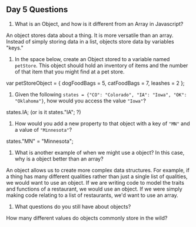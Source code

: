 ## Day 5 Questions

1. What is an Object, and how is it different from an Array in Javascript?

An object stores data about a thing. It is more versatile than an array. Instead
of simply storing data in a list, objects store data by variables "keys."

1. In the space below, create an Object stored to a variable named `petStore`.  This object should hold an inventory of items and the number of that item that you might find at a pet store.

var petStoreObject = {
  dogFoodBags = 5,
  catFoodBags = 7,
  leashes = 2
};

1. Given the following `states = {"CO": "Colorado", "IA": "Iowa", "OK": "Oklahoma"}`, how would you access the value `"Iowa"`?

states.IA; (or is it states."IA"; ?)

1. How would you add a new property to that object with a key of `"MN"` and a value of `"Minnesota"`?

states."MN" = "Minnesota";

1. What is another example of when we might use a object?  In this case, why is a object better than an array?

An object allows us to create more complex data structures. For example, if a thing has many different qualities rather than just a single list of qualities, we would want to use an object. If we are writing code to model the traits and functions of a restaurant, we would use an object. If we were simply making code relating to a list of restaurants, we'd want to use an array.

1. What questions do you still have about objects?

How many different values do objects commonly store in the wild?
